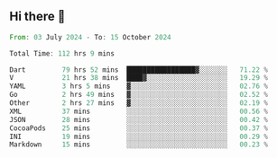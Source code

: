 ## Hi there 👋

<!--START_SECTION:waka-->

```rust
From: 03 July 2024 - To: 15 October 2024

Total Time: 112 hrs 9 mins

Dart         79 hrs 52 mins  █████████████████▓░░░░░░░   71.22 %
V            21 hrs 38 mins  ████▓░░░░░░░░░░░░░░░░░░░░   19.29 %
YAML         3 hrs 5 mins    ▓░░░░░░░░░░░░░░░░░░░░░░░░   02.76 %
Go           2 hrs 49 mins   ▓░░░░░░░░░░░░░░░░░░░░░░░░   02.52 %
Other        2 hrs 27 mins   ▓░░░░░░░░░░░░░░░░░░░░░░░░   02.19 %
XML          37 mins         ░░░░░░░░░░░░░░░░░░░░░░░░░   00.56 %
JSON         28 mins         ░░░░░░░░░░░░░░░░░░░░░░░░░   00.42 %
CocoaPods    25 mins         ░░░░░░░░░░░░░░░░░░░░░░░░░   00.37 %
INI          19 mins         ░░░░░░░░░░░░░░░░░░░░░░░░░   00.29 %
Markdown     15 mins         ░░░░░░░░░░░░░░░░░░░░░░░░░   00.23 %
```

<!--END_SECTION:waka-->

<!--
**mathiskakal/mathiskakal** is a ✨ _special_ ✨ repository because its `README.md` (this file) appears on your GitHub profile.

Here are some ideas to get you started:

- 🔭 I’m currently working on ...
- 🌱 I’m currently learning ...
- 👯 I’m looking to collaborate on ...
- 🤔 I’m looking for help with ...
- 💬 Ask me about ...
- 📫 How to reach me: ...
- 😄 Pronouns: ...
- ⚡ Fun fact: ...
-->
